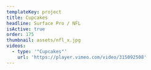 ```yaml
---
templateKey: project
title: Cupcakes
headline: Surface Pro / NFL
isActive: true
order: 175
thumbnail: assets/nfl_x.jpg
videos:
  - type: '"Cupcakes"'
    url: 'https://player.vimeo.com/video/315092508'
---
```


